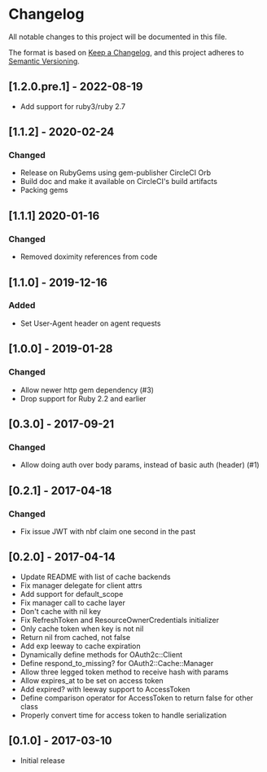 # Changelog
All notable changes to this project will be documented in this file.

The format is based on [Keep a Changelog](https://keepachangelog.com/en/1.0.0/),
and this project adheres to [Semantic Versioning](https://semver.org/spec/v2.0.0.html).

## [1.2.0.pre.1] - 2022-08-19
- Add support for ruby3/ruby 2.7

## [1.1.2] - 2020-02-24
### Changed
- Release on RubyGems using gem-publisher CircleCI Orb
- Build doc and make it available on CircleCI's build artifacts
- Packing gems

## [1.1.1] 2020-01-16
### Changed
- Removed doximity references from code

## [1.1.0] - 2019-12-16
### Added
- Set User-Agent header on agent requests

## [1.0.0] - 2019-01-28
### Changed
- Allow newer http gem dependency (#3)
- Drop support for Ruby 2.2 and earlier

## [0.3.0] - 2017-09-21
### Changed
- Allow doing auth over body params, instead of basic auth (header) (#1)

## [0.2.1] - 2017-04-18
### Changed
- Fix issue JWT with nbf claim one second in the past

## [0.2.0] - 2017-04-14
- Update README with list of cache backends
- Fix manager delegate for client attrs
- Add support for default_scope
- Fix manager call to cache layer
- Don't cache with nil key
- Fix RefreshToken and ResourceOwnerCredentials initializer
- Only cache token when key is not nil
- Return nil from cached, not false
- Add exp leeway to cache expiration
- Dynamically define methods for OAuth2c::Client
- Define respond_to_missing? for OAuth2::Cache::Manager
- Allow three legged token method to receive hash with params
- Allow expires_at to be set on access token
- Add expired? with leeway support to AccessToken
- Define comparison operator for AccessToken to return false for other class
- Properly convert time for access token to handle serialization

## [0.1.0] - 2017-03-10
- Initial release
